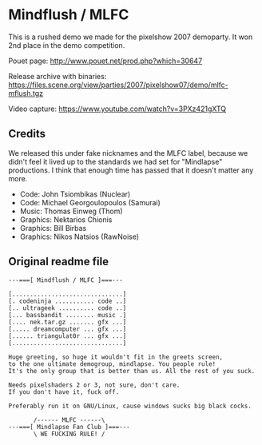 Mindflush / MLFC
================

This is a rushed demo we made for the pixelshow 2007 demoparty. It won 2nd place
in the demo competition.

Pouet page: http://www.pouet.net/prod.php?which=30647

Release archive with binaries: https://files.scene.org/view/parties/2007/pixelshow07/demo/mlfc-mflush.tgz

Video capture: https://www.youtube.com/watch?v=3PXz421gXTQ

Credits
-------
We released this under fake nicknames and the MLFC label, because we didn't feel
it lived up to the standards we had set for "Mindlapse" productions. I think
that enough time has passed that it doesn't matter any more.

 - Code: John Tsiombikas (Nuclear)
 - Code: Michael Georgoulopoulos (Samurai)
 - Music: Thomas Einweg (Thom)
 - Graphics: Nektarios Chionis
 - Graphics: Bill Birbas
 - Graphics: Nikos Natsios (RawNoise)

Original readme file
--------------------

```
---===[ Mindflush / MLFC ]===---

[...............................]
[. codeninja ........... code ..]
[.. ultrageek .......... code ..]
[... bassbandit ........ music .]
[.... nek.tar.gz ....... gfx ...]
[..... dreamcomputer ... gfx ...]
[...... triangulat0r ... gfx ...]
[...............................]

Huge greeting, so huge it wouldn't fit in the greets screen,
to the one ultimate demogroup, mindlapse. You people rule!
It's the only group that is better than us. All the rest of you suck.

Needs pixelshaders 2 or 3, not sure, don't care.
If you don't have it, fuck off.

Preferably run it on GNU/Linux, cause windows sucks big black cocks.

       /------ MLFC ------\
---===[ Mindlapse Fan Club ]===---
       \ WE FUCKING RULE! /
```
